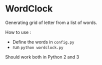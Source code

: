 # WordClock

Generating grid of letter from a list of words.

How to use :
* Define the words in `config.py`
* run `python wordclock.py`

Should work both in Python 2 and 3
